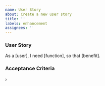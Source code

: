 ```yaml
---
name: User Story
about: Create a new user story
title: ''
labels: enhancement
assignees: ''
---
```


### User Story
As a [user],
I need [function],
so that [benefit].

### Acceptance Criteria
›
